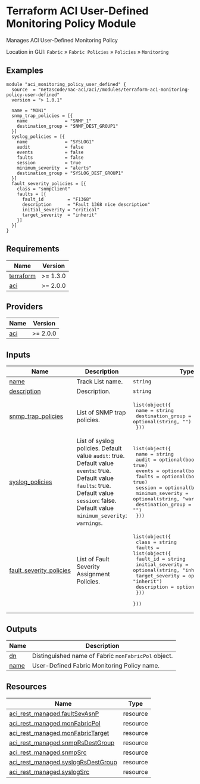 <!-- BEGIN_TF_DOCS -->
# Terraform ACI User-Defined Monitoring Policy Module

Manages ACI User-Defined Monitoring Policy

Location in GUI:
`Fabric` » `Fabric Policies` » `Policies` » `Monitoring`

## Examples

```hcl
module "aci_monitoring_policy_user_defined" {
  source  = "netascode/nac-aci/aci//modules/terraform-aci-monitoring-policy-user-defined"
  version = "> 1.0.1"

  name = "MON1"
  snmp_trap_policies = [{
    name              = "SNMP_1"
    destination_group = "SNMP_DEST_GROUP1"
  }]
  syslog_policies = [{
    name              = "SYSLOG1"
    audit             = false
    events            = false
    faults            = false
    session           = true
    minimum_severity  = "alerts"
    destination_group = "SYSLOG_DEST_GROUP1"
  }]
  fault_severity_policies = [{
    class = "snmpClient"
    faults = [{
      fault_id         = "F1368"
      description      = "Fault 1368 nice description"
      initial_severity = "critical"
      target_severity  = "inherit"
    }]
  }]
}
```

## Requirements

| Name | Version |
|------|---------|
| <a name="requirement_terraform"></a> [terraform](#requirement\_terraform) | >= 1.3.0 |
| <a name="requirement_aci"></a> [aci](#requirement\_aci) | >= 2.0.0 |

## Providers

| Name | Version |
|------|---------|
| <a name="provider_aci"></a> [aci](#provider\_aci) | >= 2.0.0 |

## Inputs

| Name | Description | Type | Default | Required |
|------|-------------|------|---------|:--------:|
| <a name="input_name"></a> [name](#input\_name) | Track List name. | `string` | n/a | yes |
| <a name="input_description"></a> [description](#input\_description) | Description. | `string` | `""` | no |
| <a name="input_snmp_trap_policies"></a> [snmp\_trap\_policies](#input\_snmp\_trap\_policies) | List of SNMP trap policies. | <pre>list(object({<br/>    name              = string<br/>    destination_group = optional(string, "")<br/>  }))</pre> | `[]` | no |
| <a name="input_syslog_policies"></a> [syslog\_policies](#input\_syslog\_policies) | List of syslog policies. Default value `audit`: true. Default value `events`: true. Default value `faults`: true. Default value `session`: false. Default value `minimum_severity`: `warnings`. | <pre>list(object({<br/>    name              = string<br/>    audit             = optional(bool, true)<br/>    events            = optional(bool, true)<br/>    faults            = optional(bool, true)<br/>    session           = optional(bool, false)<br/>    minimum_severity  = optional(string, "warnings")<br/>    destination_group = optional(string, "")<br/>  }))</pre> | `[]` | no |
| <a name="input_fault_severity_policies"></a> [fault\_severity\_policies](#input\_fault\_severity\_policies) | List of Fault Severity Assignment Policies. | <pre>list(object({<br/>    class = string<br/>    faults = list(object({<br/>      fault_id         = string<br/>      initial_severity = optional(string, "inherit")<br/>      target_severity  = optional(string, "inherit")<br/>      description      = optional(string, "")<br/>    }))<br/>  }))</pre> | `[]` | no |

## Outputs

| Name | Description |
|------|-------------|
| <a name="output_dn"></a> [dn](#output\_dn) | Distinguished name of Fabric `monFabricPol` object. |
| <a name="output_name"></a> [name](#output\_name) | User-Defined Fabric Monitoring Policy name. |

## Resources

| Name | Type |
|------|------|
| [aci_rest_managed.faultSevAsnP](https://registry.terraform.io/providers/CiscoDevNet/aci/latest/docs/resources/rest_managed) | resource |
| [aci_rest_managed.monFabricPol](https://registry.terraform.io/providers/CiscoDevNet/aci/latest/docs/resources/rest_managed) | resource |
| [aci_rest_managed.monFabricTarget](https://registry.terraform.io/providers/CiscoDevNet/aci/latest/docs/resources/rest_managed) | resource |
| [aci_rest_managed.snmpRsDestGroup](https://registry.terraform.io/providers/CiscoDevNet/aci/latest/docs/resources/rest_managed) | resource |
| [aci_rest_managed.snmpSrc](https://registry.terraform.io/providers/CiscoDevNet/aci/latest/docs/resources/rest_managed) | resource |
| [aci_rest_managed.syslogRsDestGroup](https://registry.terraform.io/providers/CiscoDevNet/aci/latest/docs/resources/rest_managed) | resource |
| [aci_rest_managed.syslogSrc](https://registry.terraform.io/providers/CiscoDevNet/aci/latest/docs/resources/rest_managed) | resource |
<!-- END_TF_DOCS -->